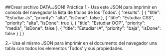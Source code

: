 ##Crear archivo DATA.JSON!
Práctica
1.- Usa este JSON para imprimir en consola del navegador la lista de títulos de los ‘Todos’.
{
    "results": [
        {
            "title": "Estudiar Js",
            "priority": "alta",
            "isDone": false
        },
        {
            "title": "Estudiar CSS",
            "priority": "alta",
            "isDone": true
        },
        {
            "title": "Estudiar OOP",
            "priority": "media",
            "isDone": false
        },
        {
            "title": "Estudiar IA",
            "priority": "baja",
            "isDone": false
        }
    ]
}


2.- Usa el mismo JSON para imprimir en el documento del navegador una tabla con todos los
elementos ‘Todos’ y sus propiedades.
